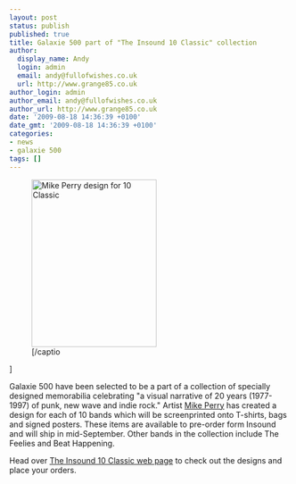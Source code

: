 ```yaml
---
layout: post
status: publish
published: true
title: Galaxie 500 part of "The Insound 10 Classic" collection
author:
  display_name: Andy
  login: admin
  email: andy@fullofwishes.co.uk
  url: http://www.grange85.co.uk
author_login: admin
author_email: andy@fullofwishes.co.uk
author_url: http://www.grange85.co.uk
date: '2009-08-18 14:36:39 +0100'
date_gmt: '2009-08-18 14:36:39 +0100'
categories:
- news
- galaxie 500
tags: []
---
```

<p><figure class="caption alignright" width="224" caption="Mike Perry design for 10 Classic"><img src="http://www.fullofwishes.co.uk/wp/wp-content/uploads/2009/08/Galaxie-500-224x300.jpg" alt="Mike Perry design for 10 Classic" title="Galaxie 500 - Mike Perry design for 10 Classic" width="224" height="300" class="size-medium wp-image-1522" /><figcaption class="caption-text">[/captio</figcaption></figure>]
<p>Galaxie 500 have been selected to be a part of a collection of specially designed memorabilia celebrating "a visual narrative of 20 years (1977-1997) of punk, new wave and indie rock." Artist <a href="http://www.mikeperrystudio.com/">Mike Perry</a> has created a design for each of 10 bands which will be screenprinted onto T-shirts, bags and signed posters. These items are available to pre-order form Insound and will ship in mid-September. Other bands in the collection include The Feelies and Beat Happening.</p>
<p>Head over <a href="http://web.archive.org/web/20100904050719/http://www.insound.com:80/classic10/">The Insound 10 Classic web page</a> to check out the designs and place your orders.</p>
